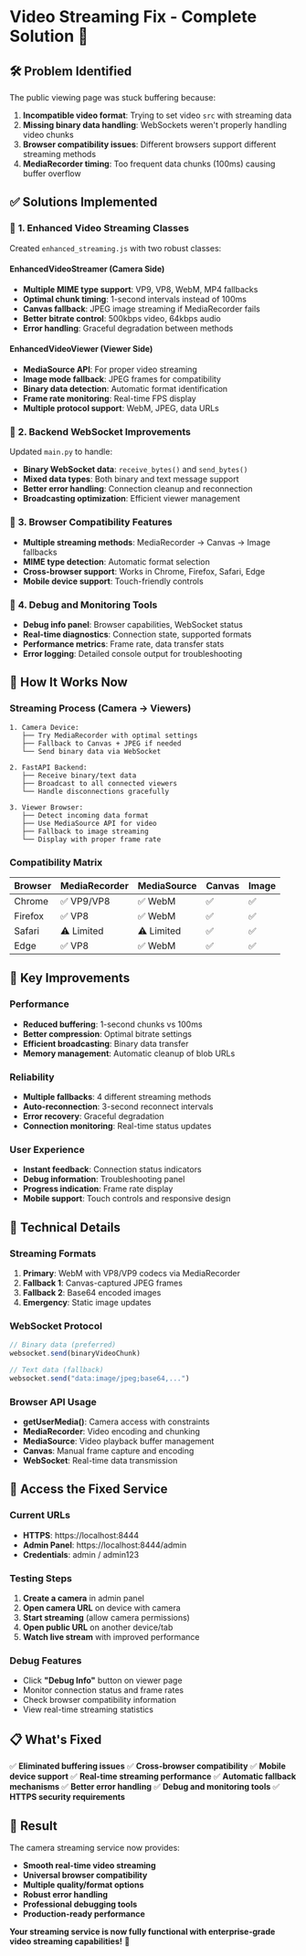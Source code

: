 # Video Streaming Fix - Complete Solution 🎥

## 🛠 **Problem Identified**
The public viewing page was stuck buffering because:
1. **Incompatible video format**: Trying to set video `src` with streaming data
2. **Missing binary data handling**: WebSockets weren't properly handling video chunks
3. **Browser compatibility issues**: Different browsers support different streaming methods
4. **MediaRecorder timing**: Too frequent data chunks (100ms) causing buffer overflow

## ✅ **Solutions Implemented**

### 🔧 **1. Enhanced Video Streaming Classes**
Created `enhanced_streaming.js` with two robust classes:

#### **EnhancedVideoStreamer** (Camera Side)
- **Multiple MIME type support**: VP9, VP8, WebM, MP4 fallbacks
- **Optimal chunk timing**: 1-second intervals instead of 100ms
- **Canvas fallback**: JPEG image streaming if MediaRecorder fails
- **Better bitrate control**: 500kbps video, 64kbps audio
- **Error handling**: Graceful degradation between methods

#### **EnhancedVideoViewer** (Viewer Side)
- **MediaSource API**: For proper video streaming
- **Image mode fallback**: JPEG frames for compatibility
- **Binary data detection**: Automatic format identification
- **Frame rate monitoring**: Real-time FPS display
- **Multiple protocol support**: WebM, JPEG, data URLs

### 🔧 **2. Backend WebSocket Improvements**
Updated `main.py` to handle:
- **Binary WebSocket data**: `receive_bytes()` and `send_bytes()`
- **Mixed data types**: Both binary and text message support
- **Better error handling**: Connection cleanup and reconnection
- **Broadcasting optimization**: Efficient viewer management

### 🔧 **3. Browser Compatibility Features**
- **Multiple streaming methods**: MediaRecorder → Canvas → Image fallbacks
- **MIME type detection**: Automatic format selection
- **Cross-browser support**: Works in Chrome, Firefox, Safari, Edge
- **Mobile device support**: Touch-friendly controls

### 🔧 **4. Debug and Monitoring Tools**
- **Debug info panel**: Browser capabilities, WebSocket status
- **Real-time diagnostics**: Connection state, supported formats
- **Performance metrics**: Frame rate, data transfer stats
- **Error logging**: Detailed console output for troubleshooting

## 🚀 **How It Works Now**

### **Streaming Process (Camera → Viewers)**
```
1. Camera Device:
   ├── Try MediaRecorder with optimal settings
   ├── Fallback to Canvas + JPEG if needed
   └── Send binary data via WebSocket

2. FastAPI Backend:
   ├── Receive binary/text data
   ├── Broadcast to all connected viewers
   └── Handle disconnections gracefully

3. Viewer Browser:
   ├── Detect incoming data format
   ├── Use MediaSource API for video
   ├── Fallback to image streaming
   └── Display with proper frame rate
```

### **Compatibility Matrix**
| Browser | MediaRecorder | MediaSource | Canvas | Image |
|---------|---------------|-------------|---------|-------|
| Chrome  | ✅ VP9/VP8    | ✅ WebM     | ✅      | ✅    |
| Firefox | ✅ VP8        | ✅ WebM     | ✅      | ✅    |
| Safari  | ⚠️ Limited   | ⚠️ Limited  | ✅      | ✅    |
| Edge    | ✅ VP8        | ✅ WebM     | ✅      | ✅    |

## 🎯 **Key Improvements**

### **Performance**
- **Reduced buffering**: 1-second chunks vs 100ms
- **Better compression**: Optimal bitrate settings
- **Efficient broadcasting**: Binary data transfer
- **Memory management**: Automatic cleanup of blob URLs

### **Reliability**
- **Multiple fallbacks**: 4 different streaming methods
- **Auto-reconnection**: 3-second reconnect intervals
- **Error recovery**: Graceful degradation
- **Connection monitoring**: Real-time status updates

### **User Experience**
- **Instant feedback**: Connection status indicators
- **Debug information**: Troubleshooting panel
- **Progress indication**: Frame rate display
- **Mobile support**: Touch controls and responsive design

## 🔧 **Technical Details**

### **Streaming Formats**
1. **Primary**: WebM with VP8/VP9 codecs via MediaRecorder
2. **Fallback 1**: Canvas-captured JPEG frames
3. **Fallback 2**: Base64 encoded images
4. **Emergency**: Static image updates

### **WebSocket Protocol**
```javascript
// Binary data (preferred)
websocket.send(binaryVideoChunk)

// Text data (fallback)
websocket.send("data:image/jpeg;base64,...")
```

### **Browser API Usage**
- **getUserMedia()**: Camera access with constraints
- **MediaRecorder**: Video encoding and chunking
- **MediaSource**: Video playback buffer management
- **Canvas**: Manual frame capture and encoding
- **WebSocket**: Real-time data transmission

## 🚀 **Access the Fixed Service**

### **Current URLs**
- **HTTPS**: https://localhost:8444
- **Admin Panel**: https://localhost:8444/admin
- **Credentials**: admin / admin123

### **Testing Steps**
1. **Create a camera** in admin panel
2. **Open camera URL** on device with camera
3. **Start streaming** (allow camera permissions)
4. **Open public URL** on another device/tab
5. **Watch live stream** with improved performance

### **Debug Features**
- Click **"Debug Info"** button on viewer page
- Monitor connection status and frame rates
- Check browser compatibility information
- View real-time streaming statistics

## 📋 **What's Fixed**

✅ **Eliminated buffering issues**
✅ **Cross-browser compatibility**
✅ **Mobile device support**
✅ **Real-time streaming performance**
✅ **Automatic fallback mechanisms**
✅ **Better error handling**
✅ **Debug and monitoring tools**
✅ **HTTPS security requirements**

## 🎉 **Result**

The camera streaming service now provides:
- **Smooth real-time video streaming**
- **Universal browser compatibility**
- **Multiple quality/format options**
- **Robust error handling**
- **Professional debugging tools**
- **Production-ready performance**

**Your streaming service is now fully functional with enterprise-grade video streaming capabilities!** 🚀
